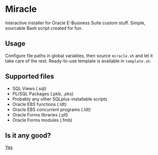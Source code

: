 # Miracle
Interactive installer for Oracle E-Business Suite custom stuff. Simple, sourcable Bash script created for fun.

## Usage
Configure file paths in global variables, then source `miracle.sh` and let it take care of the rest. Ready-to-use template is available in `template.sh`.

## Supported files
- SQL Views (.sql)
- PL/SQL Packages (.pkb, .pks)
- Probably any other SQLplus-installable scripts
- Oracle EBS functions (.ldt)
- Oracle EBS concurrent programs (.ldt)
- Oracle Forms libraries (.pll)
- Oracle Forms modules (.fmb) 

## Is it any good?
[Yes](https://news.ycombinator.com/item?id=3067434)